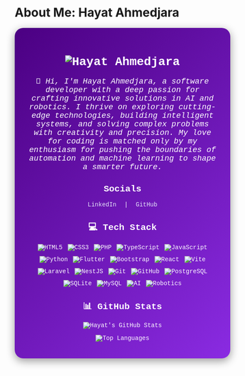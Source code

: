 # About Me: Hayat Ahmedjara

<div style="text-align: center; background: linear-gradient(135deg, #4b0082, #8a2be2); padding: 25px; border-radius: 20px; box-shadow: 0 6px 20px rgba(0,0,0,0.4); font-family: 'Courier New', monospace; color: #fff;">
  <h1>
    <img src="https://img.shields.io/badge/Hayat%20Ahmedjara-9400d3?style=for-the-badge&logo=data:image/svg+xml;base64,PHN2ZyB4bWxucz0iaHR0cDovL3d3dy53My5vcmcvMjAwMC9zdmciIHdpZHRoPSIyNCIgaGVpZ2h0PSIyNCIgdmlld0JveD0iMCAwIDI0IDI0IiBmaWxsPSJub25lIiBzdHJva2U9IiNmZmZmZmYiIHN0cm9rZS13aWR0aD0iMiIgc3Ryb2tlLWxpbmVjYXA9InJvdW5kIiBzdHJva2UtbGluZWpvaW49InJvdW5kIj48cGF0aCBkPSJNMTIgMkgydjE0aDIwdi02bS0xMCA0djJsMy0zIi8+PC9zdmc+&logoColor=white" alt="Hayat Ahmedjara">
  </h1>
  <p style="font-size: 1.3em; margin: 20px 0; font-style: italic;">
👋 Hi, I'm Hayat Ahmedjara, a software developer with a deep passion for crafting innovative solutions in AI and robotics. I thrive on exploring cutting-edge technologies, building intelligent systems, and solving complex problems with creativity and precision. My love for coding is matched only by my enthusiasm for pushing the boundaries of automation and machine learning to shape a smarter future.    
  </p>
  <h2>Socials</h2>
  <p>
    <a href="https://www.linkedin.com/in/hayat-ahmedjara-5431592a1/" style="color: #e6e6fa; text-decoration: none; margin: 0 10px;">LinkedIn</a> |
    <a href="https://github.com/Hayat373" style="color: #e6e6fa; text-decoration: none; margin: 0 10px;">GitHub</a>
  </p>
  <h2>💻 Tech Stack</h2>
  <div style="margin: 20px 0; display: flex; flex-wrap: wrap; justify-content: center; gap: 12px;">
    <img src="https://img.shields.io/badge/HTML5-E34F26?style=flat-square&logo=html5&logoColor=white" alt="HTML5">
    <img src="https://img.shields.io/badge/CSS3-1572B6?style=flat-square&logo=css3&logoColor=white" alt="CSS3">
    <img src="https://img.shields.io/badge/PHP-777BB4?style=flat-square&logo=php&logoColor=white" alt="PHP">
    <img src="https://img.shields.io/badge/TypeScript-3178C6?style=flat-square&logo=typescript&logoColor=white" alt="TypeScript">
    <img src="https://img.shields.io/badge/JavaScript-F7DF1E?style=flat-square&logo=javascript&logoColor=black" alt="JavaScript">
    <img src="https://img.shields.io/badge/Python-3776AB?style=flat-square&logo=python&logoColor=yellow" alt="Python">
    <img src="https://img.shields.io/badge/Flutter-02569B?style=flat-square&logo=flutter&logoColor=white" alt="Flutter">
    <img src="https://img.shields.io/badge/Bootstrap-563D7C?style=flat-square&logo=bootstrap&logoColor=white" alt="Bootstrap">
    <img src="https://img.shields.io/badge/React-61DAFB?style=flat-square&logo=react&logoColor=black" alt="React">
    <img src="https://img.shields.io/badge/Vite-646CFF?style=flat-square&logo=vite&logoColor=white" alt="Vite">
    <img src="https://img.shields.io/badge/Laravel-FF2D20?style=flat-square&logo=laravel&logoColor=white" alt="Laravel">
    <img src="https://img.shields.io/badge/NestJS-E0234E?style=flat-square&logo=nestjs&logoColor=white" alt="NestJS">
    <img src="https://img.shields.io/badge/Git-F05032?style=flat-square&logo=git&logoColor=white" alt="Git">
    <img src="https://img.shields.io/badge/GitHub-181717?style=flat-square&logo=github&logoColor=white" alt="GitHub">
    <img src="https://img.shields.io/badge/PostgreSQL-4169E1?style=flat-square&logo=postgresql&logoColor=white" alt="PostgreSQL">
    <img src="https://img.shields.io/badge/SQLite-003B57?style=flat-square&logo=sqlite&logoColor=white" alt="SQLite">
    <img src="https://img.shields.io/badge/MySQL-4479A1?style=flat-square&logo=mysql&logoColor=white" alt="MySQL">
    <img src="https://img.shields.io/badge/AI-00C4B4?style=flat-square&logo=ai&logoColor=white" alt="AI">
    <img src="https://img.shields.io/badge/Robotics-FF6F61?style=flat-square&logo=robotics&logoColor=white" alt="Robotics">
  </div>
  <h2>📊 GitHub Stats</h2>
  <p>
    <img src="https://github-readme-stats.vercel.app/api?username=Hayat373&show_icons=true&theme=transparent&hide_border=true" alt="Hayat's GitHub Stats">
  </p>

  ![Top Languages](https://github-readme-stats.vercel.app/api/top-langs/?username=Hayat373&layout=compact&theme=dracula&hide=html,css)
</div>
